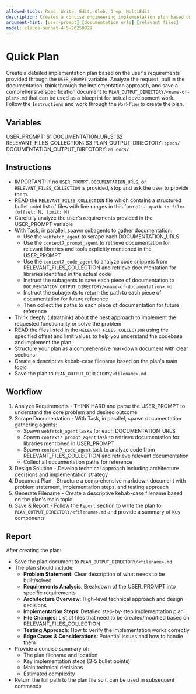 ```yaml
---
allowed-tools: Read, Write, Edit, Glob, Grep, MultiEdit
description: Creates a concise engineering implementation plan based on user requirements and saves it to specs directory
argument-hint: [user-prompt] [documentation urls] [relevant files]
model: claude-sonnet-4-5-20250929
---
```


# Quick Plan

Create a detailed implementation plan based on the user's requirements provided through the `USER_PROMPT` variable. Analyze the request, pull in the documentation, think through the implementation approach, and save a comprehensive specification document to `PLAN_OUTPUT_DIRECTORY/<name-of-plan>.md` that can be used as a blueprint for actual development work. Follow the `Instructions` and work through the `Workflow` to create the plan.

## Variables

USER_PROMPT: $1
DOCUMENTATION_URLS: $2
RELEVANT_FILES_COLLECTION: $3
PLAN_OUTPUT_DIRECTORY: `specs/`
DOCUMENTATION_OUTPUT_DIRECTORY: `ai_docs/`

## Instructions

- IMPORTANT: If no `USER_PROMPT`, `DOCUMENTATION_URLS`, or `RELEVANT_FILES_COLLECTION` is provided, stop and ask the user to provide them.
- READ the `RELEVANT_FILES_COLLECTION` file which contains a structured bullet point list of files with line ranges in this format: `- <path to file> (offset: N, limit: M)`
- Carefully analyze the user's requirements provided in the USER_PROMPT variable
- With Task, in parallel, spawn subagents to gather documentation:
  - Use the `webfetch_agent` to scrape each DOCUMENTATION_URLS
  - Use the `context7_prompt_agent` to retrieve documentation for relevant libraries and tools explicitly mentioned in the USER_PROMPT
  - Use the `context7_code_agent` to analyze code snippets from RELEVANT_FILES_COLLECTION and retrieve documentation for libraries identified in the actual code
  - Instruct the subagents to save each piece of documentation to `DOCUMENTATION_OUTPUT_DIRECTORY/<name-of-documentation>.md`
  - Instruct the subagents to return the path to each piece of documentation for future reference
  - Then collect the paths to each piece of documentation for future reference
- Think deeply (ultrathink) about the best approach to implement the requested functionality or solve the problem
- READ the files listed in the `RELEVANT_FILES_COLLECTION` using the specified offset and limit values to help you understand the codebase and implement the plan.
- Structure your plan as a comprehensive markdown document with clear sections
- Create a descriptive kebab-case filename based on the plan's main topic
- Save the plan to `PLAN_OUTPUT_DIRECTORY/<filename>.md`

## Workflow

1. Analyze Requirements - THINK HARD and parse the USER_PROMPT to understand the core problem and desired outcome
2. Scrape Documentation - With Task, in parallel, spawn documentation gathering agents:
   - Spawn `webfetch_agent` tasks for each DOCUMENTATION_URLS
   - Spawn `context7_prompt_agent` task to retrieve documentation for libraries mentioned in USER_PROMPT
   - Spawn `context7_code_agent` task to analyze code from RELEVANT_FILES_COLLECTION and retrieve relevant documentation
   - Collect all documentation paths for reference
3. Design Solution - Develop technical approach including architecture decisions and implementation strategy
4. Document Plan - Structure a comprehensive markdown document with problem statement, implementation steps, and testing approach
5. Generate Filename - Create a descriptive kebab-case filename based on the plan's main topic
6. Save & Report - Follow the `Report` section to write the plan to `PLAN_OUTPUT_DIRECTORY/<filename>.md` and provide a summary of key components

## Report

After creating the plan:

- Save the plan document to `PLAN_OUTPUT_DIRECTORY/<filename>.md`
- The plan should include:
  - **Problem Statement**: Clear description of what needs to be built/solved
  - **Requirements Analysis**: Breakdown of the USER_PROMPT into specific requirements
  - **Architecture Overview**: High-level technical approach and design decisions
  - **Implementation Steps**: Detailed step-by-step implementation plan
  - **File Changes**: List of files that need to be created/modified based on RELEVANT_FILES_COLLECTION
  - **Testing Approach**: How to verify the implementation works correctly
  - **Edge Cases & Considerations**: Potential issues and how to handle them
- Provide a concise summary of:
  - The plan filename and location
  - Key implementation steps (3-5 bullet points)
  - Main technical decisions
  - Estimated complexity
- Return the full path to the plan file so it can be used in subsequent commands

